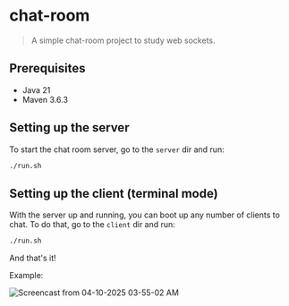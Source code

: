 # chat-room

> A simple chat-room project to study web sockets.

## Prerequisites

- Java 21
- Maven 3.6.3

## Setting up the server

To start the chat room server, go to the `server` dir and run:

```bash
./run.sh
```

## Setting up the client (terminal mode)

With the server up and running, you can boot up any number of clients to chat. To do that, go to the `client` dir and run:

```bash
./run.sh
```

And that's it!

Example:

![Screencast from 04-10-2025 03-55-02 AM](https://github.com/user-attachments/assets/258ac237-8c4a-4063-911f-3beb8d667095)

